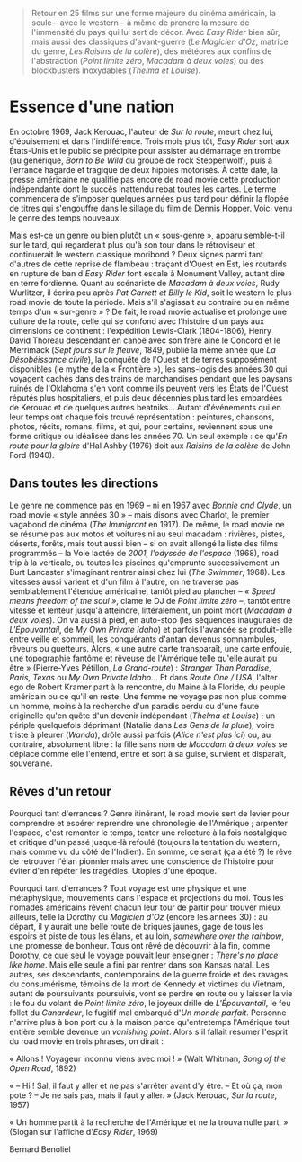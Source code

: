 > Retour en 25 films sur une forme majeure du cinéma américain, la seule – avec le western – à même de prendre la mesure de l'immensité du pays qui lui sert de décor. Avec _Easy Rider_ bien sûr, mais aussi des classiques d'avant-guerre (_Le Magicien d'Oz_, matrice du genre, _Les Raisins de la colère_), des météores aux confins de l'abstraction (_Point limite zéro_, _Macadam à deux voies_) ou des blockbusters inoxydables (_Thelma et Louise_).

# Essence d'une nation

En octobre 1969, Jack Kerouac, l'auteur de _Sur la route_, meurt chez lui, d'épuisement et dans l'indifférence. Trois mois plus tôt, _Easy Rider_ sort aux États-Unis et le public se précipite pour assister au démarrage en trombe (au générique, _Born to Be Wild_ du groupe de rock Steppenwolf), puis à l'errance hagarde et tragique de deux hippies motorisés. À cette date, la presse américaine ne qualifie pas encore de road movie cette production indépendante dont le succès inattendu rebat toutes les cartes. Le terme commencera de s'imposer quelques années plus tard pour définir la flopée de titres qui s'engouffre dans le sillage du film de Dennis Hopper. Voici venu le genre des temps nouveaux.

Mais est-ce un genre ou bien plutôt un « sous-genre », apparu semble-t-il sur le tard, qui regarderait plus qu'à son tour dans le rétroviseur et continuerait le western classique moribond ? Deux signes parmi tant d'autres de cette reprise de flambeau : traçant d'Ouest en Est, les routards en rupture de ban d'_Easy Rider_ font escale à Monument Valley, autant dire en terre fordienne. Quant au scénariste de _Macadam à deux voies_, Rudy Wurlitzer, il écrira peu après _Pat Garrett et Billy le Kid_, soit le western le plus road movie de toute la période. Mais s'il s'agissait au contraire ou en même temps d'un « sur-genre » ? De fait, le road movie actualise et prolonge une culture de la route, celle qui se confond avec l'histoire d'un pays aux dimensions de continent : l'expédition Lewis-Clark (1804-1806), Henry David Thoreau descendant en canoë avec son frère aîné le Concord et le Merrimack (_Sept jours sur le fleuve_, 1849, publié la même année que _La Désobéissance civile_), la conquête de l'Ouest et de terres supposément disponibles (le mythe de la « Frontière »), les sans-logis des années 30 qui voyagent cachés dans des trains de marchandises pendant que les paysans ruinés de l'Oklahoma s'en vont comme ils peuvent vers les États de l'Ouest réputés plus hospitaliers, et puis deux décennies plus tard les embardées de Kerouac et de quelques autres beatniks... Autant d'événements qui en leur temps ont chaque fois trouvé représentation : peintures, chansons, photos, récits, romans, films, et qui, pour certains, reviennent sous une forme critique ou idéalisée dans les années 70. Un seul exemple : ce qu'_En route pour la gloire_ d'Hal Ashby (1976) doit aux _Raisins de la colère_ de John Ford (1940).

## Dans toutes les directions

Le genre ne commence pas en 1969 – ni en 1967 avec _Bonnie and Clyde_, un road movie « style années 30 » – mais disons avec Charlot, le premier vagabond de cinéma (_The Immigrant_ en 1917). De même, le road movie ne se résume pas aux motos et voitures ni au seul macadam : rivières, pistes, déserts, forêts, mais tout aussi bien – si on avait allongé la liste des films programmés – la Voie lactée de _2001, l'odyssée de l'espace_ (1968), road trip à la verticale, ou toutes les piscines qu'emprunte successivement un Burt Lancaster s'imaginant rentrer ainsi chez lui (_The Swimmer_, 1968). Les vitesses aussi varient et d'un film à l'autre, on ne traverse pas semblablement l'étendue américaine, tantôt pied au plancher – _« Speed means freedom of the soul »_, clame le DJ de _Point limite zéro_ –, tantôt entre vitesse et lenteur jusqu'à atteindre, littéralement, un point mort (_Macadam à deux voies_). On va aussi à pied, en auto-stop (les séquences inaugurales de _L'Épouvantail_, de _My Own Private Idaho_) et parfois l'avancée se produit-elle entre veille et sommeil, les conquérants d'antan devenus somnambules, rêveurs ou guetteurs. Alors, « une autre carte transparaît, une carte enfouie, une topographie fantôme et rêveuse de l'Amérique telle qu'elle aurait pu être » (Pierre-Yves Pétillon, _La Grand-route_) : _Stranger Than Paradise_, _Paris, Texas_ ou _My Own Private Idaho_... Et dans _Route One / USA_, l'alter ego de Robert Kramer part à la rencontre, du Maine à la Floride, du peuple américain ou ce qu'il en reste. Une femme ne voyage pas non plus comme un homme, moins à la recherche d'un paradis perdu ou d'une faute originelle qu'en quête d'un devenir indépendant (_Thelma et Louise_) ; un périple quelquefois déprimant (Natalie dans _Les Gens de la pluie_), voire triste à pleurer (_Wanda_), drôle aussi parfois (_Alice n'est plus ici_) ou, au contraire, absolument libre : la fille sans nom de _Macadam à deux voies_ se déplace comme elle l'entend, entre et sort à sa guise, survient et disparaît, souveraine.

## Rêves d'un retour

Pourquoi tant d'errances ? Genre itinérant, le road movie sert de levier pour comprendre et espérer reprendre une chronologie de l'Amérique ; arpenter l'espace, c'est remonter le temps, tenter une relecture à la fois nostalgique et critique d'un passé jusque-là refoulé (toujours la tentation du western, mais comme vu du côté de l'Indien). En somme, ce serait (ça a été ?) le rêve de retrouver l'élan pionnier mais avec une conscience de l'histoire pour éviter d'en répéter les tragédies. Utopies d'une époque.

Pourquoi tant d'errances ? Tout voyage est une physique et une métaphysique, mouvements dans l'espace et projections du moi. Tous les nomades américains rêvent chacun leur tour de partir pour trouver mieux ailleurs, telle la Dorothy du _Magicien d'Oz_ (encore les années 30) : au départ, il y aurait une belle route de briques jaunes, gage de tous les espoirs et piste de tous les élans, et au loin, _somewhere over the rainbow_, une promesse de bonheur. Tous ont rêvé de découvrir à la fin, comme Dorothy, ce que seul le voyage pouvait leur enseigner : _There's no place like home_. Mais elle seule a fini par rentrer dans son Kansas natal. Les autres, ses descendants, contemporains de la guerre froide et des ravages du consumérisme, témoins de la mort de Kennedy et victimes du Vietnam, autant de poursuivants poursuivis, vont se perdre en route ou y laisser la vie : le fou du volant de _Point limite zéro_, le joyeux drille de _L'Épouvantail_, le feu follet du _Canardeur_, le fugitif mal embarqué d'_Un monde parfait_. Personne n'arrive plus à bon port ou à la maison parce qu'entretemps l'Amérique tout entière semble devenue un _vanishing point_. Alors s'il fallait résumer l'esprit du road movie en trois phrases, on dirait :

« Allons ! Voyageur inconnu viens avec moi ! »
(Walt Whitman, _Song of the Open Road_, 1892)

« – Hi ! Sal, il faut y aller et ne pas s'arrêter avant d'y être.
– Et où ça, mon pote ?
– Je ne sais pas, mais il faut y aller. »
(Jack Kerouac, _Sur la route_, 1957)

« Un homme partit à la recherche de l'Amérique et ne la trouva nulle part. »
(Slogan sur l'affiche d'_Easy Rider_, 1969)

<div class="author">Bernard Benoliel</div>
